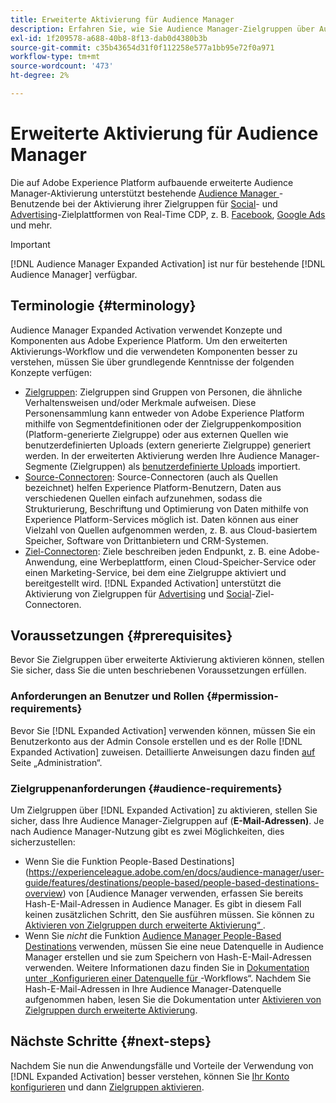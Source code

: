```yaml
---
title: Erweiterte Aktivierung für Audience Manager
description: Erfahren Sie, wie Sie Audience Manager-Zielgruppen über Audience Manager Expanded Activation für Social-Media- und Werbeziele aktivieren.
exl-id: 1f209578-a688-40b8-8f13-dab0d4380b3b
source-git-commit: c35b43654d31f0f112258e577a1bb95e72f0a971
workflow-type: tm+mt
source-wordcount: '473'
ht-degree: 2%

---
```


# Erweiterte Aktivierung für Audience Manager

Die auf Adobe Experience Platform aufbauende erweiterte Audience Manager-Aktivierung unterstützt bestehende [Audience Manager ](https://experienceleague.adobe.com/en/docs/audience-manager/user-guide/aam-home)-Benutzende bei der Aktivierung ihrer Zielgruppen für [Social](../destinations/catalog/social/overview.md)- und [Advertising](../destinations/catalog/advertising/overview.md)-Zielplattformen von Real-Time CDP, z. B. [Facebook](../destinations/catalog/social/facebook.md), [Google Ads](../destinations/catalog/advertising/google-ads-destination.md) und mehr.

>[!IMPORTANT]
>
>[!DNL Audience Manager Expanded Activation] ist nur für bestehende [!DNL Audience Manager] verfügbar.

## Terminologie {#terminology}

Audience Manager Expanded Activation verwendet Konzepte und Komponenten aus Adobe Experience Platform. Um den erweiterten Aktivierungs-Workflow und die verwendeten Komponenten besser zu verstehen, müssen Sie über grundlegende Kenntnisse der folgenden Konzepte verfügen:

* [Zielgruppen](../segmentation/ui/overview.md): Zielgruppen sind Gruppen von Personen, die ähnliche Verhaltensweisen und/oder Merkmale aufweisen. Diese Personensammlung kann entweder von Adobe Experience Platform mithilfe von Segmentdefinitionen oder der Zielgruppenkomposition (Platform-generierte Zielgruppe) oder aus externen Quellen wie benutzerdefinierten Uploads (extern generierte Zielgruppe) generiert werden. In der erweiterten Aktivierung werden Ihre Audience Manager-Segmente (Zielgruppen) als [benutzerdefinierte Uploads](../segmentation/ui/audience-portal.md#import-audience) importiert.
* [Source-Connectoren](../sources/home.md): Source-Connectoren (auch als Quellen bezeichnet) helfen Experience Platform-Benutzern, Daten aus verschiedenen Quellen einfach aufzunehmen, sodass die Strukturierung, Beschriftung und Optimierung von Daten mithilfe von Experience Platform-Services möglich ist. Daten können aus einer Vielzahl von Quellen aufgenommen werden, z. B. aus Cloud-basiertem Speicher, Software von Drittanbietern und CRM-Systemen.
* [Ziel-Connectoren](../destinations/home.md): Ziele beschreiben jeden Endpunkt, z. B. eine Adobe-Anwendung, eine Werbeplattform, einen Cloud-Speicher-Service oder einen Marketing-Service, bei dem eine Zielgruppe aktiviert und bereitgestellt wird. [!DNL Expanded Activation] unterstützt die Aktivierung von Zielgruppen für [Advertising](../destinations/catalog/advertising/overview.md) und [Social](../destinations/catalog/social/overview.md)-Ziel-Connectoren.

## Voraussetzungen {#prerequisites}

Bevor Sie Zielgruppen über erweiterte Aktivierung aktivieren können, stellen Sie sicher, dass Sie die unten beschriebenen Voraussetzungen erfüllen.

### Anforderungen an Benutzer und Rollen {#permission-requirements}

Bevor Sie [!DNL Expanded Activation] verwenden können, müssen Sie ein Benutzerkonto aus der Admin Console erstellen und es der Rolle [!DNL Expanded Activation] zuweisen. Detaillierte Anweisungen dazu finden [ auf ](administration.md) Seite „Administration“.

### Zielgruppenanforderungen {#audience-requirements}

Um Zielgruppen über [!DNL Expanded Activation] zu aktivieren, stellen Sie sicher, dass Ihre Audience Manager-Zielgruppen auf (**E-Mail-Adressen)**. Je nach Audience Manager-Nutzung gibt es zwei Möglichkeiten, dies sicherzustellen:

* Wenn Sie die Funktion People-Based Destinations](https://experienceleague.adobe.com/en/docs/audience-manager/user-guide/features/destinations/people-based/people-based-destinations-overview) von [Audience Manager verwenden, erfassen Sie bereits Hash-E-Mail-Adressen in Audience Manager. Es gibt in diesem Fall keinen zusätzlichen Schritt, den Sie ausführen müssen. Sie können zu [Aktivieren von Zielgruppen durch erweiterte Aktivierung“ ](activate-audiences.md).
* Wenn Sie _nicht_ die Funktion [Audience Manager People-Based Destinations](https://experienceleague.adobe.com/en/docs/audience-manager/user-guide/features/destinations/people-based/people-based-destinations-overview) verwenden, müssen Sie eine neue Datenquelle in Audience Manager erstellen und sie zum Speichern von Hash-E-Mail-Adressen verwenden. Weitere Informationen dazu finden Sie in [ Dokumentation unter „Konfigurieren einer Datenquelle für ](https://experienceleague.adobe.com/en/docs/audience-manager/user-guide/features/data-sources/create-data-source-hashed-emails)-Workflows“. Nachdem Sie Hash-E-Mail-Adressen in Ihre Audience Manager-Datenquelle aufgenommen haben, lesen Sie die Dokumentation unter [Aktivieren von Zielgruppen durch erweiterte Aktivierung](activate-audiences.md).

## Nächste Schritte {#next-steps}

Nachdem Sie nun die Anwendungsfälle und Vorteile der Verwendung von [!DNL Expanded Activation] besser verstehen, können Sie [Ihr Konto konfigurieren](administration.md) und dann [Zielgruppen aktivieren](activate-audiences.md).
